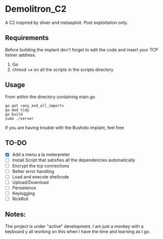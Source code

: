 
# Demolitron_C2
A C2 inspired by sliver and metasploit. Post exploitation only.
  

## Requirements
Before building the implant don't forget to edit the code and insert your TCP listner address.

 1. Go
 2. chmod +x on all the scripts in the scripts directory

## Usage
From within the directory containing main.go

    go get <any_and_all_import>
    go mod tidy
    go build
    sudo ./server
If you are having trouble with the Bushido implant, feel free 


## TO-DO

 - [x]  Add a menu a la meterpreter
 - [ ] Install Script that satisfies all the dependencies automatically
 - [ ] Encrypt the tcp connections
 - [ ] Better error handling
 - [ ] Load and execute shellcode
 - [ ] Upload/Download
 - [ ] Persistence
 - [ ] Keylogging
 - [ ] RickRoll

## Notes:
The project is under "active" development. I am just a monkey with a keyboard y all working on this when I have the time and learning as I go.
